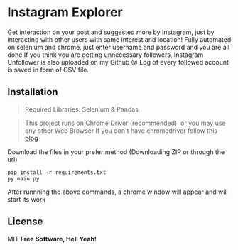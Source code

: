 # Instagram Explorer
Get interaction on your post and suggested more by Instagram, just by interacting with 
other users with same interest and location!
Fully automated on selenium and chrome, just enter username and password and you are all done
If you think you are getting unnecessary followers, Instagram Unfollower is also uploaded on my Github
😛
Log of every followed account is saved in form of CSV file.
## Installation
>Required Libraries: Selenium & Pandas

>This project runs on Chrome Driver (recommended), or you may use any other Web Browser
If you don't have chromedriver follow this [blog](http://jonathansoma.com/lede/foundations-2018/classes/selenium/selenium-windows-install/)

Download the files in your prefer method (Downloading ZIP or through the url)
```
pip install -r requirements.txt
py main.py
```

After runnning the above commands, a chrome window will appear and will start its work

## License

MIT
**Free Software, Hell Yeah!**
